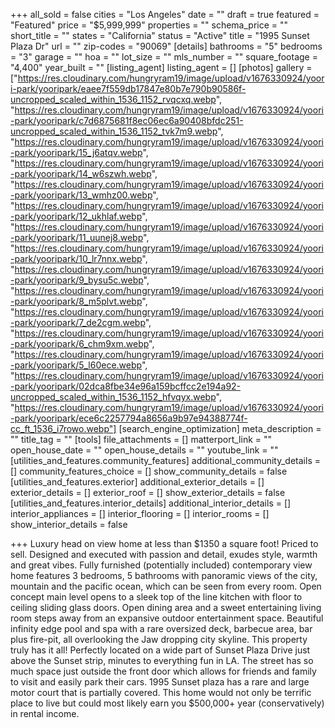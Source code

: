 +++
all_sold = false
cities = "Los Angeles"
date = ""
draft = true
featured = "Featured"
price = "$5,999,999"
properties = ""
schema_price = ""
short_title = ""
states = "California"
status = "Active"
title = "1995 Sunset Plaza Dr"
url = ""
zip-codes = "90069"
[details]
bathrooms = "5"
bedrooms = "3"
garage = ""
hoa = ""
lot_size = ""
mls_number = ""
square_footage = "4,400"
year_built = ""
[listing_agent]
listing_agent = []
[photos]
gallery = ["https://res.cloudinary.com/hungryram19/image/upload/v1676330924/yoori-park/yooripark/eaee7f559db17847e80b7e790b90586f-uncropped_scaled_within_1536_1152_rvqcxq.webp", "https://res.cloudinary.com/hungryram19/image/upload/v1676330924/yoori-park/yooripark/c7d6875681f8ec06ec6a90408bfdc251-uncropped_scaled_within_1536_1152_tvk7m9.webp", "https://res.cloudinary.com/hungryram19/image/upload/v1676330924/yoori-park/yooripark/15_j6atqv.webp", "https://res.cloudinary.com/hungryram19/image/upload/v1676330924/yoori-park/yooripark/14_w6szwh.webp", "https://res.cloudinary.com/hungryram19/image/upload/v1676330924/yoori-park/yooripark/13_wmhz00.webp", "https://res.cloudinary.com/hungryram19/image/upload/v1676330924/yoori-park/yooripark/12_ukhlaf.webp", "https://res.cloudinary.com/hungryram19/image/upload/v1676330924/yoori-park/yooripark/11_uunej8.webp", "https://res.cloudinary.com/hungryram19/image/upload/v1676330924/yoori-park/yooripark/10_lr7nnx.webp", "https://res.cloudinary.com/hungryram19/image/upload/v1676330924/yoori-park/yooripark/9_bysu5c.webp", "https://res.cloudinary.com/hungryram19/image/upload/v1676330924/yoori-park/yooripark/8_m5plvt.webp", "https://res.cloudinary.com/hungryram19/image/upload/v1676330924/yoori-park/yooripark/7_de2cgm.webp", "https://res.cloudinary.com/hungryram19/image/upload/v1676330924/yoori-park/yooripark/6_chm9xm.webp", "https://res.cloudinary.com/hungryram19/image/upload/v1676330924/yoori-park/yooripark/5_l60ece.webp", "https://res.cloudinary.com/hungryram19/image/upload/v1676330924/yoori-park/yooripark/02dca8fbe34e96a159bcffcc2e194a92-uncropped_scaled_within_1536_1152_hfvqyx.webp", "https://res.cloudinary.com/hungryram19/image/upload/v1676330924/yoori-park/yooripark/ece6c2257794a8656a9b97e94388774f-cc_ft_1536_i7rowo.webp"]
[search_engine_optimization]
meta_description = ""
title_tag = ""
[tools]
file_attachments = []
matterport_link = ""
open_house_date = ""
open_house_details = ""
youtube_link = ""
[utilities_and_features.community_features]
additional_community_details = []
community_features_choice = []
show_community_details = false
[utilities_and_features.exterior]
additional_exterior_details = []
exterior_details = []
exterior_roof = []
show_exterior_details = false
[utilities_and_features.interior_details]
additional_interior_details = []
interior_appliances = []
interior_flooring = []
interior_rooms = []
show_interior_details = false

+++
Luxury head on view home at less than $1350 a square foot! Priced to sell. Designed and executed with passion and detail, exudes style, warmth and great vibes. Fully furnished (potentially included) contemporary view home features 3 bedrooms, 5 bathrooms with panoramic views of the city, mountain and the pacific ocean, which can be seen from every room. Open concept main level opens to a sleek top of the line kitchen with floor to ceiling sliding glass doors. Open dining area and a sweet entertaining living room steps away from an expansive outdoor entertainment space. Beautiful infinity edge pool and spa with a rare oversized deck, barbecue area, bar plus fire-pit, all overlooking the Jaw dropping city skyline. This property truly has it all! Perfectly located on a wide part of Sunset Plaza Drive just above the Sunset strip, minutes to everything fun in LA. The street has so much space just outside the front door which allows for friends and family to visit and easily park their cars. 1995 Sunset plaza has a rare and large motor court that is partially covered. This home would not only be terrific place to live but could most likely earn you $500,000+ year (conservatively) in rental income.